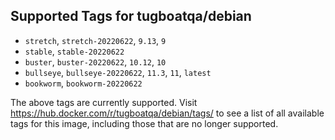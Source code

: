 ## Supported Tags for tugboatqa/debian

* `stretch`, `stretch-20220622`, `9.13`, `9`
* `stable`, `stable-20220622`
* `buster`, `buster-20220622`, `10.12`, `10`
* `bullseye`, `bullseye-20220622`, `11.3`, `11`, `latest`
* `bookworm`, `bookworm-20220622`

The above tags are currently supported. Visit https://hub.docker.com/r/tugboatqa/debian/tags/ to see a list of all available tags for this image, including those that are no longer supported.
